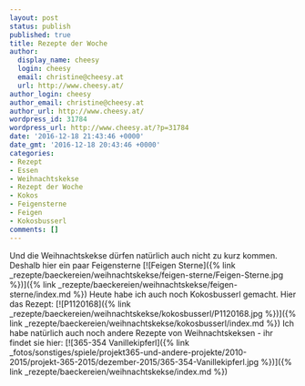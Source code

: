 ```yaml
---
layout: post
status: publish
published: true
title: Rezepte der Woche
author:
  display_name: cheesy
  login: cheesy
  email: christine@cheesy.at
  url: http://www.cheesy.at/
author_login: cheesy
author_email: christine@cheesy.at
author_url: http://www.cheesy.at/
wordpress_id: 31784
wordpress_url: http://www.cheesy.at/?p=31784
date: '2016-12-18 21:43:46 +0000'
date_gmt: '2016-12-18 20:43:46 +0000'
categories:
- Rezept
- Essen
- Weihnachtskekse
- Rezept der Woche
- Kokos
- Feigensterne
- Feigen
- Kokosbusserl
comments: []
---
```

Und die Weihnachtskekse dürfen natürlich auch nicht zu kurz kommen. Deshalb hier ein paar Feigensterne
[![Feigen Sterne]({% link _rezepte/baeckereien/weihnachtskekse/feigen-sterne/Feigen-Sterne.jpg %})]({% link _rezepte/baeckereien/weihnachtskekse/feigen-sterne/index.md %})
Heute habe ich auch noch Kokosbusserl gemacht. Hier das Rezept:
[![P1120168]({% link _rezepte/baeckereien/weihnachtskekse/kokosbusserl/P1120168.jpg %})]({% link _rezepte/baeckereien/weihnachtskekse/kokosbusserl/index.md %})
Ich habe natürlich auch noch andere Rezepte von Weihnachtskeksen - ihr findet sie hier:
[![365-354 Vanillekipferl]({% link _fotos/sonstiges/spiele/projekt365-und-andere-projekte/2010-2015/projekt-365-2015/dezember-2015/365-354-Vanillekipferl.jpg %})]({% link _rezepte/baeckereien/weihnachtskekse/index.md %})
